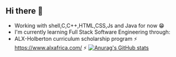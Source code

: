 ## Hi there 👋
- Working with shell,C,C++,HTML,CSS,Js and Java for now 😁
- I'm currently learning Full Stack Software Engineering through: 
- ALX-Holberton curriculum scholarship program ⚡ https://www.alxafrica.com/ ⚡ 
[![Anurag's GitHub stats](https://github-readme-stats.vercel.app/api?username=Sylvester254)](https://github.com/anuraghazra/github-readme-stats)

<!--
**Sylvester254/Sylvester254** is a ✨ _special_ ✨ repository because its `README.md` (this file) appears on your GitHub profile.

Here are some ideas to get you started:

- 🔭 I’m currently working on ...
- 🌱 I’m currently learning ...
- 👯 I’m looking to collaborate on ...
- 🤔 I’m looking for help with ...
- 💬 Ask me about ...
- 📫 How to reach me: ...
- 😄 Pronouns: ...
- ⚡ Fun fact: ...
-->
